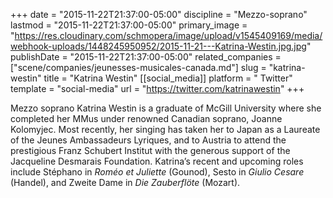 +++
date = "2015-11-22T21:37:00-05:00"
discipline = "Mezzo-soprano"
lastmod = "2015-11-22T21:37:00-05:00"
primary_image = "https://res.cloudinary.com/schmopera/image/upload/v1545409169/media/webhook-uploads/1448245950952/2015-11-21---Katrina-Westin.jpg.jpg"
publishDate = "2015-11-22T21:37:00-05:00"
related_companies = ["scene/companies/jeunesses-musicales-canada.md"]
slug = "katrina-westin"
title = "Katrina Westin"
[[social_media]]
platform = " Twitter"
template = "social-media"
url = "https://twitter.com/katrinawestin"
+++

Mezzo soprano Katrina Westin is a graduate of McGill University where she completed her MMus under renowned Canadian soprano, Joanne Kolomyjec. Most recently, her singing has taken her to Japan as a Laureate of the Jeunes Ambassadeurs Lyriques, and to Austria to attend the prestigious Franz Schubert Institut with the generous support of the Jacqueline Desmarais Foundation. Katrina’s recent and upcoming roles include Stéphano in *Roméo et Juliette* (Gounod), Sesto in *Giulio Cesare* (Handel), and Zweite Dame in *Die Zauberflöte* (Mozart).

